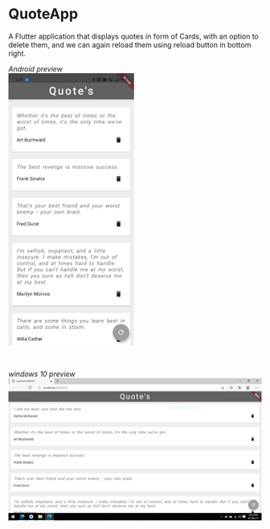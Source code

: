 # QuoteApp

A Flutter application that displays quotes in form of Cards, with an option to delete them, and we can again reload them using reload button in bottom right.

*Android preview* <br/> <img src="quote_device_imgs/quotesAndroid.jpg" width=250> 

<br/>

*windows 10 preview* <br/> <img src="quote_device_imgs/quotesWindows10.JPG" width=750>
